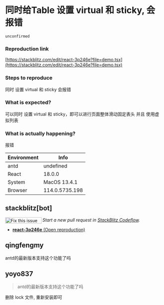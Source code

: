 # 同时给Table 设置 virtual 和 sticky, 会报错

`unconfirmed`

### Reproduction link

[https://stackblitz.com/edit/react-3p246e?file=demo.tsx](https://stackblitz.com/edit/react-3p246e?file=demo.tsx)

### Steps to reproduce

同时 设置 virtual 和 sticky 会报错

### What is expected?

可以同时 设置 virtual 和 sticky，即可以进行页面整体滑动固定表头 并且 使用虚拟列表

### What is actually happening?

报错

| Environment | Info           |
| ----------- | -------------- |
| antd        | undefined      |
| React       | 18.0.0         |
| System      | MacOS 13.4.1   |
| Browser     | 114.0.5735.198 |

<!-- generated by ant-design-issue-helper. DO NOT REMOVE -->

## stackblitz[bot]

<a href='https://stackblitz.com/~/github.com/ant-design/ant-design/issues/45014?repros=react-3p246e'><img src='https://developer.stackblitz.com/img/fix_this_issue_small.svg' alt='Fix this issue in StackBlitz Codeflow' align='left' width='117' height='20'></a> _Start a new pull request in [StackBlitz Codeflow](https://stackblitz.com/~/github.com/ant-design/ant-design/issues/45014?repros=react-3p246e)._

- [**react-3p246e** (Open reproduction)](https://stackblitz.com/edit/react-3p246e?issueRepo=ant-design/ant-design&issueNumber=45014)

## qingfengmy

antd的最新版本支持这个功能了吗

## yoyo837

> antd的最新版本支持这个功能了吗

删除 lock 文件, 重新安装即可
